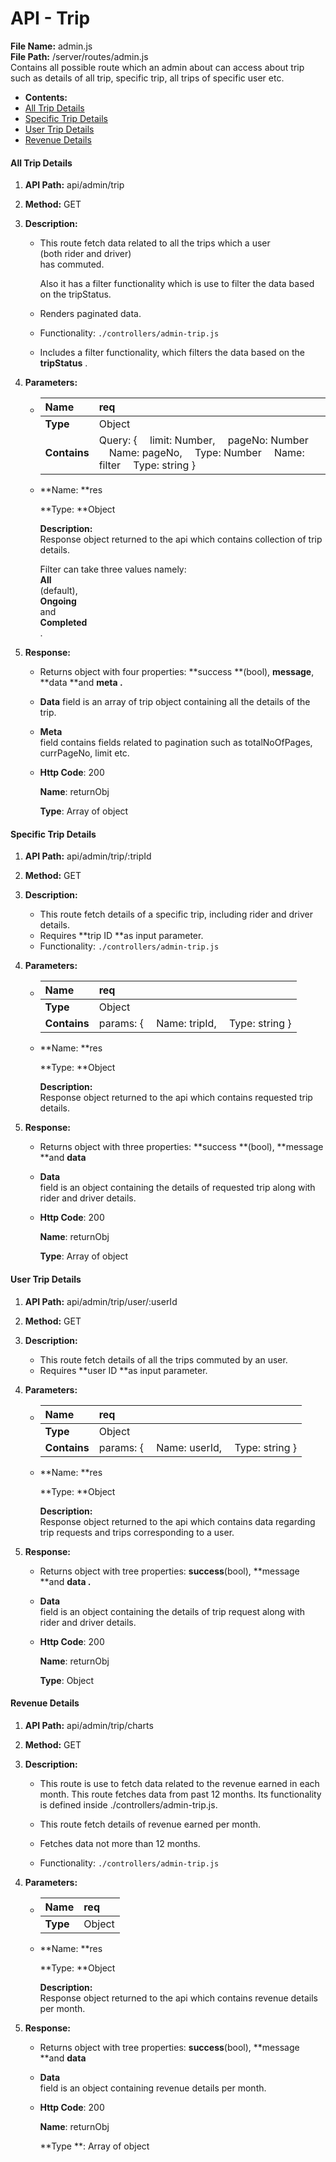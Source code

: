 # API - Trip

**File Name:** admin.js  
**File Path:**  /server/routes/admin.js  
Contains all possible route which an admin about can access about trip such as details of all trip, specific trip, all trips of specific user etc.

* **Contents:**
* [All Trip Details](https://strapmobile.com/docs/react-native-taxi-app-web-dashboard/v4.0.0/api/trip#allTripDetails)
* [Specific Trip Details](https://strapmobile.com/docs/react-native-taxi-app-web-dashboard/v4.0.0/api/trip#specificTripDetails)
* [User Trip Details](https://strapmobile.com/docs/react-native-taxi-app-web-dashboard/v4.0.0/api/trip#userTripDetails)
* [Revenue Details](https://strapmobile.com/docs/react-native-taxi-app-web-dashboard/v4.0.0/api/trip#revenueDetails)

#### All Trip Details

1. **API Path:**
   api/admin/trip
2. **Method:**
   GET
3. **Description:**

   * This route fetch data related to all the trips which a user  
     \(both rider and driver\)  
     has commuted.

     Also it has a filter functionality which is use to filter the data based on the tripStatus.

   * Renders paginated data.

   * Functionality:
     `./controllers/admin-trip.js`
   * Includes a filter functionality, which filters the data based on the
     **tripStatus**
     .

4. **Parameters:**

   * | **Name** | req |
     | :--- | :--- |
     | **Type** | Object |
     | **Contains** | Query: {  limit: Number,  pageNo: Number   Name: pageNo,  Type: Number   Name: filter  Type: string } |
   * **Name: **res

     **Type: **Object

     **Description:**  
     Response object returned to the api which contains collection of trip details.

     Filter can take three values namely:  
     **All**  
     \(default\),  
     **Ongoing**  
     and  
     **Completed**  
     .

5. **Response:**

   * Returns object with four properties:
     **success **\(bool\), **message**, **data **and **meta .**
   * **Data**
     field is an array of trip object containing all the details of the trip.
   * **Meta**  
     field contains fields related to pagination such as totalNoOfPages, currPageNo, limit etc.

   * **Http Code**: 200

     **Name**: returnObj

     **Type**: Array of object

#### Specific Trip Details

1. **API Path:**
   api/admin/trip/:tripId
2. **Method:**
   GET
3. **Description:**
   * This route fetch details of a specific trip, including rider and driver details.
   * Requires **trip ID **as input parameter.
   * Functionality:
     `./controllers/admin-trip.js`
4. **Parameters:**

   * | **Name** | req |
     | :--- | :--- |
     | **Type** | Object |
     | **Contains** | params: {  Name: tripId,  Type: string } |
   * **Name: **res

     **Type: **Object

     **Description:**  
     Response object returned to the api which contains requested trip details.

5. **Response:**

   * Returns object with three properties:
     **success **\(bool\), **message **and **data**
   * **Data**  
     field is an object containing the details of requested trip along with rider and driver details.

   * **Http Code**: 200

     **Name**: returnObj

     **Type**: Array of object

#### User Trip Details

1. **API Path:**
   api/admin/trip/user/:userId
2. **Method:**
   GET
3. **Description:**
   * This route fetch details of all the trips commuted by an user.
   * Requires **user ID **as input parameter.
4. **Parameters:**

   * | **Name** | req |
     | :--- | :--- |
     | **Type** | Object |
     | **Contains** | params: {  Name: userId,  Type: string } |
   * **Name: **res

     **Type: **Object

     **Description:**  
     Response object returned to the api which contains data regarding trip requests and trips corresponding to a user.

5. **Response:**

   * Returns object with tree properties:
     **success**\(bool\), **message **and **data .**
   * **Data**  
     field is an object containing the details of trip request along with rider and driver details.

   * **Http Code**: 200

     **Name**: returnObj

     **Type**: Object

#### Revenue Details

1. **API Path:**
   api/admin/trip/charts
2. **Method:**
   GET
3. **Description:**

   * This route is use to fetch data related to the revenue earned in each month. This route fetches data from past 12 months. Its functionality is defined inside ./controllers/admin-trip.js.

   * This route fetch details of revenue earned per month.

   * Fetches data not more than 12 months.

   * Functionality:
     `./controllers/admin-trip.js`

4. **Parameters:**

   * | **Name** | req |
     | :--- | :--- |
     | **Type** | Object |
   * **Name: **res

     **Type: **Object

     **Description:**  
     Response object returned to the api which contains revenue details per month.

5. **Response:**

   * Returns object with tree properties:
     **success**\(bool\), **message **and **data**
   * **Data**  
     field is an object containing revenue details per month.

   * **Http Code**: 200

     **Name**: returnObj

     **Type **: Array of object



